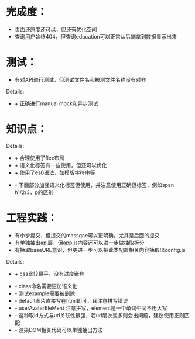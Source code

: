 完成度：
=======
* 页面还原度还可以，但还有优化空间
* 查询用户始终404，但查询education可以正常从后端拿到数据显示出来


测试：
=====
* 有对API进行测试，但测试文件名和被测文件名称没有对齐

Details:
+ \+ 正确进行manual mock和异步测试


知识点：
=======


Details:
+ \+ 合理使用了flex布局
+ \+ 语义化标签有一些使用，但还可以优化
+ \+ 使用了es6语法，如模版字符串等
- \- 下面部分加强语义化标签但使用，并注意使用正确但标签，例如span h1/2/3，p的区别

工程实践：
=========
* 有小步提交，但提交的massgae可以更明确，尤其是后面的提交
* 有单独抽出api层，但app.js内容还可以进一步做抽取拆分
* 有抽取baseURL意识，但更进一步可以把此类配置相关内容抽取出config.js

Details:
+ \+ css比较扁平，没有过度嵌套
- \- class命名需要更加语义化
- \- 测试example需要被删除
- \- default图片直接写在html即可，且注意拼写错误
- \- userAvatarEleMent 注意拼写，element是一个单词中间不用大写
- \- 这种取id方式与url关联性很强，若url层次变多则会出问题，建议使用正则匹配
- \- 渲染DOM相关代码可以单独抽出方法


